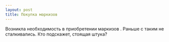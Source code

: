 ```yaml
---
layout: post 
title: Покупка маркизов 
--- 
```

Возникла необходимость в приобретении маркизов . Раньше с таким не сталкивались. Кто подскажет, стоящая штука?